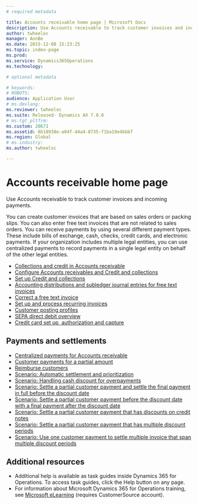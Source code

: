 ```yaml
---
# required metadata

title: Accounts receivable home page | Microsoft Docs
description: Use Accounts receivable to track customer invoices and incoming payments.
author: twheeloc
manager: AnnBe
ms.date: 2015-12-08 15:23:25
ms.topic: index-page
ms.prod: 
ms.service: Dynamics365Operations
ms.technology: 

# optional metadata

# keywords: 
# ROBOTS: 
audience: Application User
# ms.devlang: 
ms.reviewer: twheeloc
ms.suite: Released- Dynamics AX 7.0.0
# ms.tgt_pltfrm: 
ms.custom: 20671
ms.assetid: 6b18938e-a04f-44a4-8735-f1ba19e4bbb7
ms.region: Global
# ms.industry: 
ms.author: twheeloc

---
```


# Accounts receivable home page

Use Accounts receivable to track customer invoices and incoming payments.

You can create customer invoices that are based on sales orders or packing slips. You can also enter free text invoices that are not related to sales orders. You can receive payments by using several different payment types. These include bills of exchange, cash, checks, credit cards, and electronic payments. If your organization includes multiple legal entities, you can use centralized payments to record payments in a single legal entity on behalf of the other legal entities.

-   [Collections and credit in Accounts receivable](https://docs.microsoft.com/en-us/dynamics365/operations/financials/accounts-receivable/collections-and-credit-in-accounts-receivable)
-   [Configure Accounts receivables and Credit and collections](https://docs.microsoft.com/en-us/dynamics365/operations/financials/accounts-receivable/accounts-receivables-setup-overview)
-   [Set up Credit and collections](http://ax.help.dynamics.com/en/wiki/set-up-credit-and-collections/)
-   [Accounting distributions and subledger journal entries for free text invoices](https://docs.microsoft.com/en-us/dynamics365/operations/financials/accounts-receivable/accounting-distributions-and-subledger-journal-entries-for-free-text-invoices)
-   [Correct a free text invoice](https://docs.microsoft.com/en-us/dynamics365/operations/financials/accounts-receivable/correct-a-free-text-invoice)
-   [Set up and process recurring invoices](https://docs.microsoft.com/en-us/dynamics365/operations/financials/accounts-receivable/set-up-and-process-recurring-invoices)
-   [Customer posting profiles](https://docs.microsoft.com/en-us/dynamics365/operations/financials/accounts-receivable/customer-posting-profiles)
-   [SEPA direct debit overview](https://docs.microsoft.com/en-us/dynamics365/operations/financials/accounts-receivable/sepa-direct-debit-overview)
-   [Credit card set up, authorization and capture](https://docs.microsoft.com/en-us/dynamics365/operations/financials/accounts-receivable/credit-card-authorizations)

## Payments and settlements
-   [Centralized payments for Accounts receivable](https://docs.microsoft.com/en-us/dynamics365/operations/financials/accounts-receivable/centralized-payments-for-accounts-receivable)
-   [Customer payments for a partial amount](https://docs.microsoft.com/en-us/dynamics365/operations/financials/accounts-receivable/customer-payments-for-a-partial-amount)
-   [Reimburse customers](https://docs.microsoft.com/en-us/dynamics365/operations/financials/accounts-receivable/reimburse-customers)
-   [Scenario: Automatic settlement and prioritization](https://docs.microsoft.com/en-us/dynamics365/operations/financials/cash-bank-management/scenario-automatic-settlement-and-prioritization)
-   [Scenario: Handling cash discount for overpayments](https://docs.microsoft.com/en-us/dynamics365/operations/financials/cash-bank-management/scenario-cash-discount-handling-for-overpayments)
-   [Scenario: Settle a partial customer payment and settle the final payment in full before the discount date](https://docs.microsoft.com/en-us/dynamics365/operations/financials/accounts-payable/scenario-settle-a-partial-customer-payment-and-settle-the-final-payment-in-full-before-the-discount-date)
-   [Scenario: Settle a partial customer payment before the discount date with a final payment after the discount date](https://docs.microsoft.com/en-us/dynamics365/operations/financials/accounts-receivable/scenario-settle-a-partial-customer-payment-before-the-discount-date-with-a-final-payment-after-the-discount-date)
-   [Scenario: Settle a partial customer payment that has discounts on credit notes](https://docs.microsoft.com/en-us/dynamics365/operations/financials/accounts-receivable/scenario-settle-a-partial-customer-payment-that-has-discounts-on-credit-notes)
-   [Scenario: Settle a partial customer payment that has multiple discount periods](https://docs.microsoft.com/en-us/dynamics365/operations/financials/accounts-receivable/scenario-settle-a-partial-customer-payment-that-has-multiple-discount-periods)
-   [Scenario: Use one customer payment to settle multiple invoice that span multiple discount periods](https://docs.microsoft.com/en-us/dynamics365/operations/financials/accounts-receivable/scenario-use-one-customer-payment-to-settle-multiple-invoices-that-span-multiple-discount-periods)

## Additional resources
-   Additional help is available as task guides inside Dynamics 365 for Operations. To access task guides, click the Help button on any page.
-   For information about Microsoft Dynamics 365 for Operations training, see [Microsoft eLearning](https://mbs2.microsoft.com/members/elearning/dynamicstrainingcert.aspx) (requires CustomerSource account).


